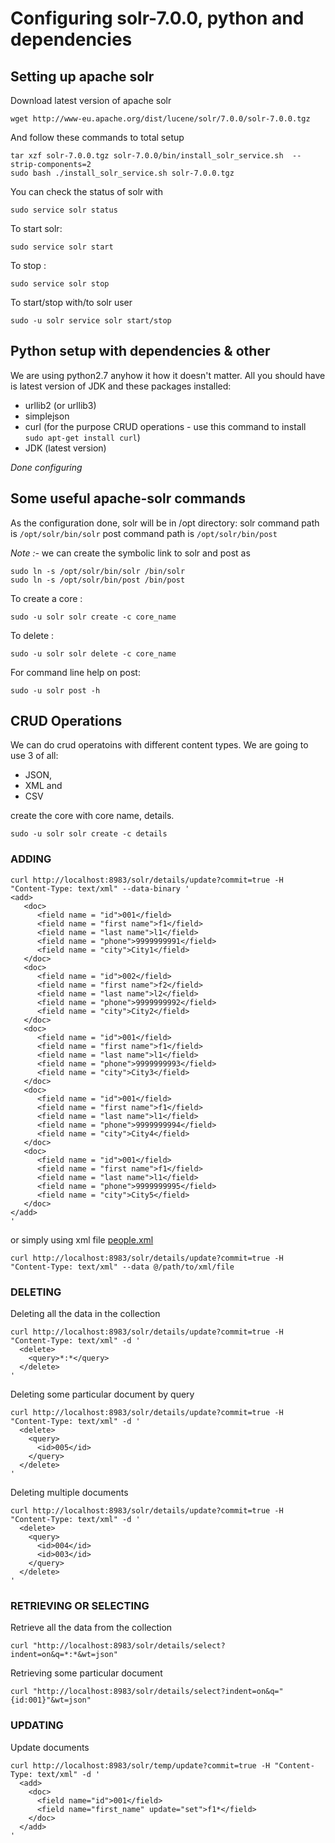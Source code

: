 # Configuring solr-7.0.0, python and dependencies
## Setting up apache solr
Download latest version of apache solr
```
wget http://www-eu.apache.org/dist/lucene/solr/7.0.0/solr-7.0.0.tgz
```
And follow these commands to total setup
```
tar xzf solr-7.0.0.tgz solr-7.0.0/bin/install_solr_service.sh  --strip-components=2
sudo bash ./install_solr_service.sh solr-7.0.0.tgz
```
You can check the status of solr with
```
sudo service solr status
```
To start solr:
```
sudo service solr start
```
To stop :
```
sudo service solr stop
```
To start/stop with/to solr user
```
sudo -u solr service solr start/stop
```

## Python setup with dependencies & other
We are using python2.7 anyhow it how it doesn't matter. All you should have is latest version of JDK and these packages installed:
* urllib2 (or urllib3)
* simplejson
* curl (for the purpose CRUD operations - use this command to install ``` sudo apt-get install curl ```)
* JDK (latest version)

*Done configuring*

## Some useful apache-solr commands
As the configuration done, solr will be in /opt directory:
solr command path is ``` /opt/solr/bin/solr ```
post command path is ``` /opt/solr/bin/post ```

*Note :-* we can create the symbolic link to solr and post as 
```
sudo ln -s /opt/solr/bin/solr /bin/solr
sudo ln -s /opt/solr/bin/post /bin/post
```
To create a core :
```
sudo -u solr solr create -c core_name
```
To delete :
```
sudo -u solr solr delete -c core_name
```
For command line help on post:
```
sudo -u solr post -h
```

## CRUD Operations
We can do crud operatoins with different content types. We are going to use 3 of all:
* JSON,
* XML and
* CSV

create the core with core name, details.
```
sudo -u solr solr create -c details
```
### ADDING
```
curl http://localhost:8983/solr/details/update?commit=true -H "Content-Type: text/xml" --data-binary '
<add> 
   <doc> 
      <field name = "id">001</field> 
      <field name = "first name">f1</field> 
      <field name = "last name">l1</field> 
      <field name = "phone">9999999991</field> 
      <field name = "city">City1</field> 
   </doc>  
   <doc> 
      <field name = "id">002</field> 
      <field name = "first name">f2</field> 
      <field name = "last name">l2</field> 
      <field name = "phone">9999999992</field> 
      <field name = "city">City2</field> 
   </doc>  
   <doc> 
      <field name = "id">001</field> 
      <field name = "first name">f1</field> 
      <field name = "last name">l1</field> 
      <field name = "phone">9999999993</field> 
      <field name = "city">City3</field> 
   </doc>  
   <doc> 
      <field name = "id">001</field> 
      <field name = "first name">f1</field> 
      <field name = "last name">l1</field> 
      <field name = "phone">9999999994</field> 
      <field name = "city">City4</field> 
   </doc>  
   <doc> 
      <field name = "id">001</field> 
      <field name = "first name">f1</field> 
      <field name = "last name">l1</field> 
      <field name = "phone">9999999995</field> 
      <field name = "city">City5</field> 
   </doc>
</add>
'
```
or simply using xml file [people.xml](https://github.com/vitwit/resume-search-solr/tree/master/docs/data/people.xml)
```
curl http://localhost:8983/solr/details/update?commit=true -H "Content-Type: text/xml" --data @/path/to/xml/file
```

### DELETING
Deleting all the data in the collection
```
curl http://localhost:8983/solr/details/update?commit=true -H "Content-Type: text/xml" -d '
  <delete>
    <query>*:*</query>
  </delete>
'
```
Deleting some particular document by query
```
curl http://localhost:8983/solr/details/update?commit=true -H "Content-Type: text/xml" -d '
  <delete>
    <query>
      <id>005</id>
    </query>
  </delete>
'
```

Deleting multiple documents
```
curl http://localhost:8983/solr/details/update?commit=true -H "Content-Type: text/xml" -d '
  <delete>
    <query>
      <id>004</id>
      <id>003</id>
    </query>
  </delete>
'
```

### RETRIEVING OR SELECTING
Retrieve all the data from the collection
```
curl "http://localhost:8983/solr/details/select?indent=on&q=*:*&wt=json"
```
Retrieving some particular document
```
curl "http://localhost:8983/solr/details/select?indent=on&q="{id:001}"&wt=json"
```

### UPDATING
Update documents
```
curl http://localhost:8983/solr/temp/update?commit=true -H "Content-Type: text/xml" -d '
  <add>
    <doc>
      <field name="id">001</field>
      <field name="first_name" update="set">f1*</field>
    </doc>
  </add>
'